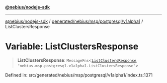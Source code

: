 [**@nebius/nodejs-sdk**](../../../../../../README.md)

***

[@nebius/nodejs-sdk](../../../../../../README.md) / [generated/nebius/msp/postgresql/v1alpha1](../README.md) / ListClustersResponse

# Variable: ListClustersResponse

> **ListClustersResponse**: `MessageFns`\<[`ListClustersResponse`](../interfaces/ListClustersResponse.md), `"nebius.msp.postgresql.v1alpha1.ListClustersResponse"`\>

Defined in: src/generated/nebius/msp/postgresql/v1alpha1/index.ts:1371
